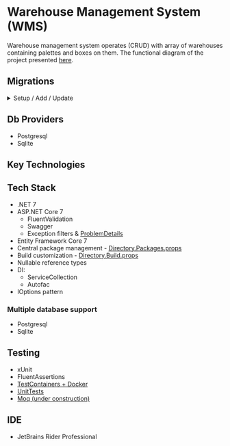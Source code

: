 # Warehouse Management System (WMS)
Warehouse management system operates (CRUD) with array of warehouses containing palettes and boxes on them.
The functional diagram of the project presented [here](https://github.com/Demosfen/cs10dotnet6/blob/Wms.CleanArchitecture/Wms.Web/Structure.md). 

## Migrations
<details>
<summary>Setup / Add / Update</summary>

### Setup
```bash
dotnet tool install --global dotnet-ef
```

### Add new migrations in src/ (Sqlite)
```bash
dotnet ef migrations add InitialCreate --startup-project src/Api/Api.csproj --project src/Store.Sqlite/Store.Sqlite.csproj --context Wms.Web.Store.Sqlite.WarehouseDbContext
```

### Add new migrations in src/ (Postgres)
```bash
dotnet ef migrations add InitialMigration --startup-project src/Api/Api.csproj --project src/Store.Postgres/Store.Postgres.csproj --context Wms.Web.Store.Postgres.WarehouseDbContext
```

### Update database
```bash
dotnet ef database update
```
</details>

## Db Providers
- Postgresql
- Sqlite

## Key Technologies

## Tech Stack
- .NET 7
- ASP.NET Core 7
    - FluentValidation
    - Swagger
    - Exception filters & [ProblemDetails](https://www.rfc-editor.org/rfc/rfc7807)
- Entity Framework Core 7
- Central package management - [Directory.Packages.props](https://github.com/Demosfen/cs10dotnet6/blob/Wms.CleanArchitecture/Wms.Web/Directory.Packages.props)
- Build customization - [Directory.Build.props](https://github.com/Demosfen/cs10dotnet6/blob/Wms.CleanArchitecture/Wms.Web/Directory.Build.props)
- Nullable reference types
- DI:
    - ServiceCollection
    - Autofac
- IOptions pattern

### Multiple database support
- Postgresql
- Sqlite

## Testing
- xUnit
- FluentAssertions
- [TestContainers + Docker](https://github.com/Demosfen/cs10dotnet6/tree/Wms.CleanArchitecture/Wms.Web/tests/IntegrationTests)
- [UnitTests](https://github.com/Demosfen/cs10dotnet6/tree/Wms.CleanArchitecture/Wms.Web/tests/UnitTests)
- [Moq (under construction)](https://github.com/Demosfen/cs10dotnet6/blob/Wms.CleanArchitecture/Wms.Web/tests/UnitTests/Business/BoxServiceTests.cs)

## IDE
- JetBrains Rider Professional
